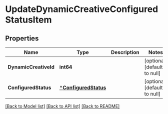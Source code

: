 # UpdateDynamicCreativeConfiguredStatusItem

## Properties
Name | Type | Description | Notes
------------ | ------------- | ------------- | -------------
**DynamicCreativeId** | **int64** |  | [optional] [default to null]
**ConfiguredStatus** | [***ConfiguredStatus**](ConfiguredStatus.md) |  | [optional] [default to null]

[[Back to Model list]](../README.md#documentation-for-models) [[Back to API list]](../README.md#documentation-for-api-endpoints) [[Back to README]](../README.md)


